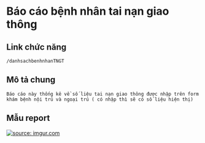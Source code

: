 ﻿#  Báo cáo bệnh nhân tai nạn giao thông

## Link chức năng

	/danhsachbenhnhanTNGT

## Mô tả chung

	Báo cáo này thống kê về số liệu tai nạn giao thông được nhập trên form khám bệnh nội trú và ngoại trú ( có nhập thì sẽ có số liệu hiện thị)


## Mẫu report
<a href="https://imgur.com/UbBnrRl"><img src="https://i.imgur.com/UbBnrRl.png" title="source: imgur.com" /></a>
	
 
		




